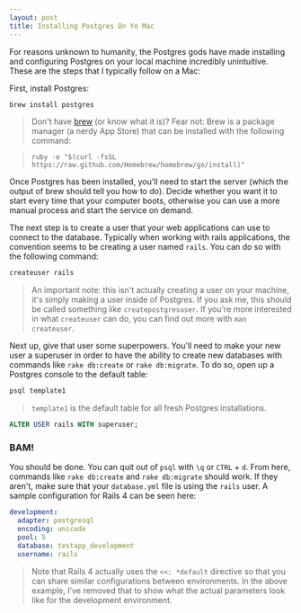 ```yaml
---
layout: post
title: Installing Postgres On Yo Mac
---
```


For reasons unknown to humanity, the Postgres gods have made installing and configuring Postgres on your local machine incredibly unintuitive. These are the steps that I typically follow on a Mac:

First, install Postgres:

```bash
brew install postgres
```

> Don't have [brew](http://brew.sh/) (or know what it is)? Fear not: Brew is a package manager (a nerdy App Store) that can be installed with the following command:

> `ruby -e "$(curl -fsSL https://raw.github.com/Homebrew/homebrew/go/install)"`

Once Postgres has been installed, you'll need to start the server (which the output of brew should tell you how to do). Decide whether you want it to start every time that your computer boots, otherwise you can use a more manual process and start the service on demand.

The next step is to create a user that your web applications can use to connect to the database. Typically when working with rails applications, the convention seems to be creating a user named `rails`. You can do so with the following command:

```bash
createuser rails
```

> An important note: this isn't actually creating a user on your machine, it's simply making a user inside of Postgres. If you ask me, this should be called something like `createpostgresuser`. If you're more interested in what `createuser` can do, you can find out more with `man createuser`.

Next up, give that user some superpowers. You'll need to make your new user a superuser in order to have the ability to create new databases with commands like `rake db:create` or `rake db:migrate`. To do so, open up a Postgres console to the default table:

```bash
psql template1
```

> `template1` is the default table for all fresh Postgres installations.

```sql
ALTER USER rails WITH superuser;
```

### BAM!

You should be done. You can quit out of `psql` with `\q` or `CTRL` + `d`. From here, commands like `rake db:create` and `rake db:migrate` should work. If they aren't, make sure that your `database.yml` file is using the `rails` user. A sample configuration for Rails 4 can be seen here:

```yaml
development:
  adapter: postgresql
  encoding: unicode
  pool: 5
  database: testapp_development
  username: rails
```

> Note that Rails 4 actually uses the `<<: *default` directive so that you can share similar configurations between environments. In the above example, I've removed that to show what the actual parameters look like for the development environment.
